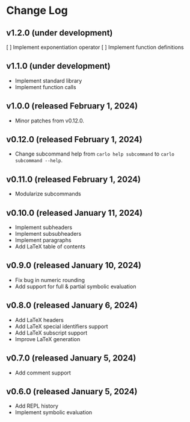 # Change Log

## v1.2.0 (under development)

[ ] Implement exponentiation operator
[ ] Implement function definitions

## v1.1.0 (under development)

- Implement standard library
- Implement function calls

## v1.0.0 (released February 1, 2024)

- Minor patches from v0.12.0.

## v0.12.0 (released February 1, 2024)

- Change subcommand help from `carlo help subcommand` to `carlo subcommand --help`.

## v0.11.0 (released February 1, 2024)

- Modularize subcommands

## v0.10.0 (released January 11, 2024)

- Implement subheaders
- Implement subsubheaders
- Implement paragraphs
- Add LaTeX table of contents

## v0.9.0 (released January 10, 2024)

- Fix bug in numeric rounding
- Add support for full & partial symbolic evaluation

## v0.8.0 (released January 6, 2024)

- Add LaTeX headers
- Add LaTeX special identifiers support
- Add LaTeX subscript support
- Improve LaTeX generation

## v0.7.0 (released January 5, 2024)

- Add comment support

## v0.6.0 (released January 5, 2024)

- Add REPL history
- Implement symbolic evaluation
